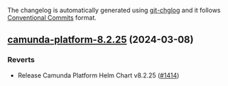 The changelog is automatically generated using [git-chglog](https://github.com/git-chglog/git-chglog)
and it follows [Conventional Commits](https://www.conventionalcommits.org/en/v1.0.0/) format.


<a name="camunda-platform-8.2.25"></a>
## [camunda-platform-8.2.25](https://github.com/camunda/camunda-platform-helm/compare/camunda-platform-8.2.24...camunda-platform-8.2.25) (2024-03-08)

### Reverts

* Release Camunda Platform Helm Chart v8.2.25 ([#1414](https://github.com/camunda/camunda-platform-helm/issues/1414))


